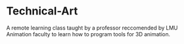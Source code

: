 # Technical-Art
A remote learning class taught by a professor reccomended by LMU Animation faculty to learn how to program tools for 3D animation.
